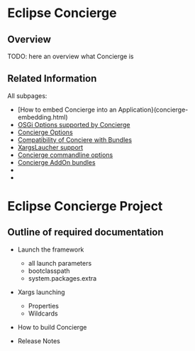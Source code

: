 # Eclipse Concierge

## Overview

TODO: here an overview what Concierge is

## Related Information



All subpages:

* [How to embed Concierge into an Application}(concierge-embedding.html)
* [OSGi Options supported by Concierge](options-osgi.html)
* [Concierge Options](options-concierge.html)
* [Compatibility of Conciere with Bundles](compatibility-bundles.html)
* [XargsLaucher support](xargs-launcher.html)
* [Concierge commandline options](concierge-commandline.html)
* [Concierge AddOn bundles](concierge-bundles.html)
* []()
* []()



# Eclipse Concierge Project

## Outline of required documentation

* Launch the framework
  * all launch parameters
  * bootclasspath
  * system.packages.extra

* Xargs launching
  * Properties
  * Wildcards

* How to build Concierge

* Release Notes
